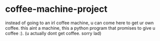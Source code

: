 # coffee-machine-project
 instead of going to an irl coffee machine, u can come here to get ur own coffee. this aint a machine, this a python program that promises to give u coffee :). (u actually dont get coffee. sorry lad)
